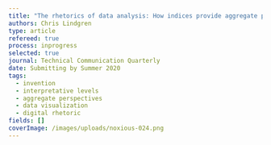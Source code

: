 ```yaml
---
title: "The rhetorics of data analysis: How indices provide aggregate perspectives"
authors: Chris Lindgren
type: article
refereed: true
process: inprogress
selected: true
journal: Technical Communication Quarterly
date: Submitting by Summer 2020
tags:
  - invention
  - interpretative levels
  - aggregate perspectives
  - data visualization
  - digital rhetoric
fields: []
coverImage: /images/uploads/noxious-024.png
---
```

